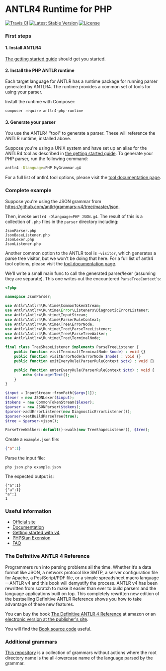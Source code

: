 # ANTLR4 Runtime for PHP
[![Travis CI](https://api.travis-ci.org/antlr/antlr-php-runtime.svg?branch=master)](https://travis-ci.org/antlr/antlr-php-runtime)
[![Latest Stable Version](https://poser.pugx.org/antlr/antlr4-php-runtime/v/stable)](https://packagist.org/packages/antlr/antlr4-php-runtime)
[![License](https://poser.pugx.org/antlr/antlr4-php-runtime/license)](https://packagist.org/packages/antlr/antlr4-php-runtime)

### First steps

#### 1. Install ANTLR4

[The getting started guide](https://github.com/antlr/antlr4/blob/master/doc/getting-started.md) 
should get you started.

#### 2. Install the PHP ANTLR runtime

Each target language for ANTLR has a runtime package for running parser 
generated by ANTLR4. The runtime provides a common set of tools for using your parser.

Install the runtime with Composer:

```bash
composer require antlr4-php-runtime
```

#### 3. Generate your parser

You use the ANTLR4 "tool" to generate a parser. These will reference the ANTLR 
runtime, installed above.

Suppose you're using a UNIX system and have set up an alias for the ANTLR4 tool 
as described in [the getting started guide](https://github.com/antlr/antlr4/blob/master/doc/getting-started.md). 
To generate your PHP parser, run the following command:

```bash
antlr4 -Dlanguage=PHP MyGrammar.g4
```

For a full list of antlr4 tool options, please visit the 
[tool documentation page](https://github.com/antlr/antlr4/blob/master/doc/tool-options.md).

### Complete example

Suppose you're using the JSON grammar from https://github.com/antlr/grammars-v4/tree/master/json.

Then, invoke `antlr4 -Dlanguage=PHP JSON.g4`. The result of this is a 
collection of `.php` files in the `parser` directory including:
```
JsonParser.php
JsonBaseListener.php
JsonLexer.php
JsonListener.php
```

Another common option to the ANTLR tool is `-visitor`, which generates a parse 
tree visitor, but we won't be doing that here. For a full list of antlr4 tool 
options, please visit the [tool documentation page](tool-options.md).

We'll write a small main func to call the generated parser/lexer 
(assuming they are separate). This one writes out the encountered 
`ParseTreeContext`'s:

```php
<?php

namespace JsonParser;

use Antlr\Antlr4\Runtime\CommonTokenStream;
use Antlr\Antlr4\Runtime\Error\Listeners\DiagnosticErrorListener;
use Antlr\Antlr4\Runtime\InputStream;
use Antlr\Antlr4\Runtime\ParserRuleContext;
use Antlr\Antlr4\Runtime\Tree\ErrorNode;
use Antlr\Antlr4\Runtime\Tree\ParseTreeListener;
use Antlr\Antlr4\Runtime\Tree\ParseTreeWalker;
use Antlr\Antlr4\Runtime\Tree\TerminalNode;

final class TreeShapeListener implements ParseTreeListener {
    public function visitTerminal(TerminalNode $node) : void {}
    public function visitErrorNode(ErrorNode $node) : void {}
    public function exitEveryRule(ParserRuleContext $ctx) : void {}

    public function enterEveryRule(ParserRuleContext $ctx) : void {
        echo $ctx->getText();
    }
}

$input = InputStream::fromPath($argv[1]);
$lexer = new JSONLexer($input);
$tokens = new CommonTokenStream($lexer);
$parser = new JSONParser($tokens);
$parser->addErrorListener(new DiagnosticErrorListener());
$parser->setBuildParseTree(true);
$tree = $parser->json();

ParseTreeWalker::default()->walk(new TreeShapeListener(), $tree);
```

Create a `example.json` file:
```json
{"a":1}
```

Parse the input file:

```
php json.php example.json
```

The expected output is:

```
{"a":1}
{"a":1}
"a":1
1
```

### Useful information

* [Official site](http://www.antlr.org/)
* [Documentation](https://github.com/tunnelvisionlabs/antlr4/blob/master/doc/index.md)
* [Getting started with v4](https://github.com/tunnelvisionlabs/antlr4/blob/master/doc/getting-started.md)
* [PHPStan Exension](https://github.com/antlr/antlr-php-runtime-phpstan)
* [FAQ](https://github.com/tunnelvisionlabs/antlr4/blob/master/doc/faq/index.md)

### The Definitive ANTLR 4 Reference

Programmers run into parsing problems all the time. Whether it’s a data format like JSON, a network protocol like SMTP, a server configuration file for Apache, a PostScript/PDF file, or a simple spreadsheet macro language—ANTLR v4 and this book will demystify the process. ANTLR v4 has been rewritten from scratch to make it easier than ever to build parsers and the language applications built on top. This completely rewritten new edition of the bestselling Definitive ANTLR Reference shows you how to take advantage of these new features.

You can buy the book [The Definitive ANTLR 4 Reference](http://amzn.com/1934356999) at amazon or an [electronic version at the publisher's site](https://pragprog.com/book/tpantlr2/the-definitive-antlr-4-reference).

You will find the [Book source code](http://pragprog.com/titles/tpantlr2/source_code) useful.

### Additional grammars

[This repository](https://github.com/antlr/grammars-v4) is a collection of grammars without actions where the
root directory name is the all-lowercase name of the language parsed by the grammar.
